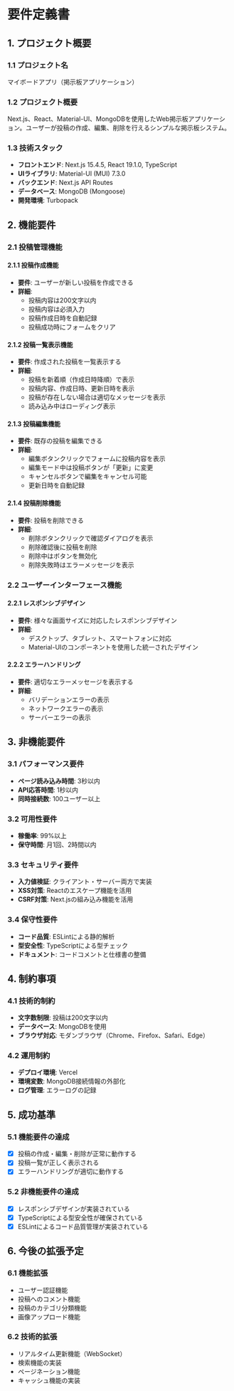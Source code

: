 # 要件定義書

## 1. プロジェクト概要

### 1.1 プロジェクト名
マイボードアプリ（掲示板アプリケーション）

### 1.2 プロジェクト概要
Next.js、React、Material-UI、MongoDBを使用したWeb掲示板アプリケーション。ユーザーが投稿の作成、編集、削除を行えるシンプルな掲示板システム。

### 1.3 技術スタック
- **フロントエンド**: Next.js 15.4.5, React 19.1.0, TypeScript
- **UIライブラリ**: Material-UI (MUI) 7.3.0
- **バックエンド**: Next.js API Routes
- **データベース**: MongoDB (Mongoose)
- **開発環境**: Turbopack

## 2. 機能要件

### 2.1 投稿管理機能

#### 2.1.1 投稿作成機能
- **要件**: ユーザーが新しい投稿を作成できる
- **詳細**:
  - 投稿内容は200文字以内
  - 投稿内容は必須入力
  - 投稿作成日時を自動記録
  - 投稿成功時にフォームをクリア

#### 2.1.2 投稿一覧表示機能
- **要件**: 作成された投稿を一覧表示する
- **詳細**:
  - 投稿を新着順（作成日時降順）で表示
  - 投稿内容、作成日時、更新日時を表示
  - 投稿が存在しない場合は適切なメッセージを表示
  - 読み込み中はローディング表示

#### 2.1.3 投稿編集機能
- **要件**: 既存の投稿を編集できる
- **詳細**:
  - 編集ボタンクリックでフォームに投稿内容を表示
  - 編集モード中は投稿ボタンが「更新」に変更
  - キャンセルボタンで編集をキャンセル可能
  - 更新日時を自動記録

#### 2.1.4 投稿削除機能
- **要件**: 投稿を削除できる
- **詳細**:
  - 削除ボタンクリックで確認ダイアログを表示
  - 削除確認後に投稿を削除
  - 削除中はボタンを無効化
  - 削除失敗時はエラーメッセージを表示

### 2.2 ユーザーインターフェース機能

#### 2.2.1 レスポンシブデザイン
- **要件**: 様々な画面サイズに対応したレスポンシブデザイン
- **詳細**:
  - デスクトップ、タブレット、スマートフォンに対応
  - Material-UIのコンポーネントを使用した統一されたデザイン

#### 2.2.2 エラーハンドリング
- **要件**: 適切なエラーメッセージを表示する
- **詳細**:
  - バリデーションエラーの表示
  - ネットワークエラーの表示
  - サーバーエラーの表示

## 3. 非機能要件

### 3.1 パフォーマンス要件
- **ページ読み込み時間**: 3秒以内
- **API応答時間**: 1秒以内
- **同時接続数**: 100ユーザー以上

### 3.2 可用性要件
- **稼働率**: 99%以上
- **保守時間**: 月1回、2時間以内

### 3.3 セキュリティ要件
- **入力値検証**: クライアント・サーバー両方で実装
- **XSS対策**: Reactのエスケープ機能を活用
- **CSRF対策**: Next.jsの組み込み機能を活用

### 3.4 保守性要件
- **コード品質**: ESLintによる静的解析
- **型安全性**: TypeScriptによる型チェック
- **ドキュメント**: コードコメントと仕様書の整備

## 4. 制約事項

### 4.1 技術的制約
- **文字数制限**: 投稿は200文字以内
- **データベース**: MongoDBを使用
- **ブラウザ対応**: モダンブラウザ（Chrome、Firefox、Safari、Edge）

### 4.2 運用制約
- **デプロイ環境**: Vercel
- **環境変数**: MongoDB接続情報の外部化
- **ログ管理**: エラーログの記録

## 5. 成功基準

### 5.1 機能要件の達成
- [x] 投稿の作成・編集・削除が正常に動作する
- [x] 投稿一覧が正しく表示される
- [x] エラーハンドリングが適切に動作する

### 5.2 非機能要件の達成
- [x] レスポンシブデザインが実装されている
- [x] TypeScriptによる型安全性が確保されている
- [x] ESLintによるコード品質管理が実装されている

## 6. 今後の拡張予定

### 6.1 機能拡張
- ユーザー認証機能
- 投稿へのコメント機能
- 投稿のカテゴリ分類機能
- 画像アップロード機能

### 6.2 技術的拡張
- リアルタイム更新機能（WebSocket）
- 検索機能の実装
- ページネーション機能
- キャッシュ機能の実装 